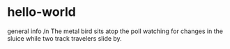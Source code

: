 # hello-world
general info /n
The metal bird sits atop the poll watching for changes in the sluice while two track travelers slide by.
